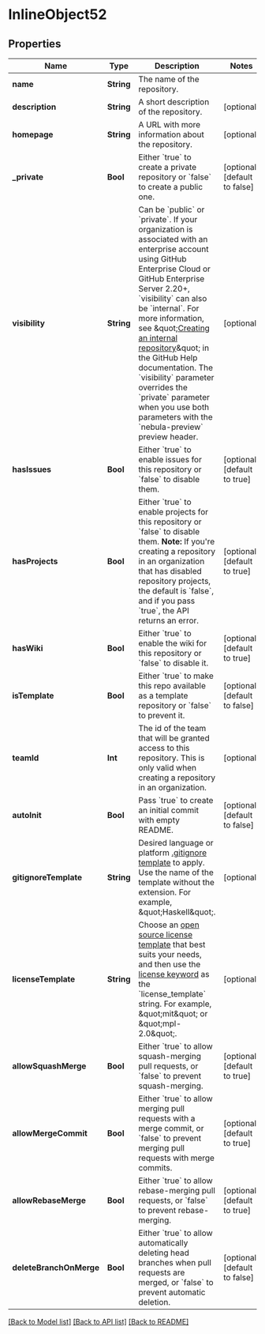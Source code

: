 # InlineObject52

## Properties
Name | Type | Description | Notes
------------ | ------------- | ------------- | -------------
**name** | **String** | The name of the repository. | 
**description** | **String** | A short description of the repository. | [optional] 
**homepage** | **String** | A URL with more information about the repository. | [optional] 
**_private** | **Bool** | Either &#x60;true&#x60; to create a private repository or &#x60;false&#x60; to create a public one. | [optional] [default to false]
**visibility** | **String** | Can be &#x60;public&#x60; or &#x60;private&#x60;. If your organization is associated with an enterprise account using GitHub Enterprise Cloud or GitHub Enterprise Server 2.20+, &#x60;visibility&#x60; can also be &#x60;internal&#x60;. For more information, see \&quot;[Creating an internal repository](https://help.github.com/en/github/creating-cloning-and-archiving-repositories/about-repository-visibility#about-internal-repositories)\&quot; in the GitHub Help documentation.   The &#x60;visibility&#x60; parameter overrides the &#x60;private&#x60; parameter when you use both parameters with the &#x60;nebula-preview&#x60; preview header. | [optional] 
**hasIssues** | **Bool** | Either &#x60;true&#x60; to enable issues for this repository or &#x60;false&#x60; to disable them. | [optional] [default to true]
**hasProjects** | **Bool** | Either &#x60;true&#x60; to enable projects for this repository or &#x60;false&#x60; to disable them. **Note:** If you&#39;re creating a repository in an organization that has disabled repository projects, the default is &#x60;false&#x60;, and if you pass &#x60;true&#x60;, the API returns an error. | [optional] [default to true]
**hasWiki** | **Bool** | Either &#x60;true&#x60; to enable the wiki for this repository or &#x60;false&#x60; to disable it. | [optional] [default to true]
**isTemplate** | **Bool** | Either &#x60;true&#x60; to make this repo available as a template repository or &#x60;false&#x60; to prevent it. | [optional] [default to false]
**teamId** | **Int** | The id of the team that will be granted access to this repository. This is only valid when creating a repository in an organization. | [optional] 
**autoInit** | **Bool** | Pass &#x60;true&#x60; to create an initial commit with empty README. | [optional] [default to false]
**gitignoreTemplate** | **String** | Desired language or platform [.gitignore template](https://github.com/github/gitignore) to apply. Use the name of the template without the extension. For example, \&quot;Haskell\&quot;. | [optional] 
**licenseTemplate** | **String** | Choose an [open source license template](https://choosealicense.com/) that best suits your needs, and then use the [license keyword](https://help.github.com/articles/licensing-a-repository/#searching-github-by-license-type) as the &#x60;license_template&#x60; string. For example, \&quot;mit\&quot; or \&quot;mpl-2.0\&quot;. | [optional] 
**allowSquashMerge** | **Bool** | Either &#x60;true&#x60; to allow squash-merging pull requests, or &#x60;false&#x60; to prevent squash-merging. | [optional] [default to true]
**allowMergeCommit** | **Bool** | Either &#x60;true&#x60; to allow merging pull requests with a merge commit, or &#x60;false&#x60; to prevent merging pull requests with merge commits. | [optional] [default to true]
**allowRebaseMerge** | **Bool** | Either &#x60;true&#x60; to allow rebase-merging pull requests, or &#x60;false&#x60; to prevent rebase-merging. | [optional] [default to true]
**deleteBranchOnMerge** | **Bool** | Either &#x60;true&#x60; to allow automatically deleting head branches when pull requests are merged, or &#x60;false&#x60; to prevent automatic deletion. | [optional] [default to false]

[[Back to Model list]](../README.md#documentation-for-models) [[Back to API list]](../README.md#documentation-for-api-endpoints) [[Back to README]](../README.md)


